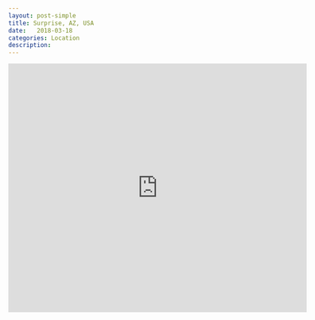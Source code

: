 ```yaml
---
layout: post-simple
title: Surprise, AZ, USA
date:   2018-03-18
categories: Location
description: 
---
```


<div class="mapouter"><div class="gmap_canvas"><iframe width="600" height="500" id="gmap_canvas" src="https://maps.google.com/maps?q=embedgooglemap&t=&z=13&ie=UTF8&iwloc=&output=embed" frameborder="0" scrolling="no" marginheight="0" marginwidth="0">